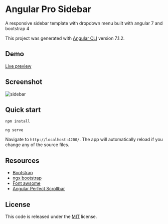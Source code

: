 # Angular Pro Sidebar

A responsive sidebar template with dropdown menu built with angular 7 and bootstrap 4

This project was generated with [Angular CLI](https://github.com/angular/angular-cli) version 7.1.2.

## Demo

[Live preview](https://DarkMGarner.github.io/angular-pro-sidebar/demo/)

## Screenshot

![sidebar](https://user-images.githubusercontent.com/25878302/50010090-d193f480-ffb8-11e8-98ef-3d7ffa6ddfe1.png)

## Quick start

```
npm install

ng serve
```

Navigate to `http://localhost:4200/`. The app will automatically reload if you change any of the source files.

## Resources

- [Bootstrap](https://getbootstrap.com/)
- [ngx bootstrap](https://valor-software.com/ngx-bootstrap/)
- [Font awsome](http://fontawesome.io/)
- [Angular Perfect Scrollbar](https://github.com/zefoy/ngx-perfect-scrollbar)

## License

This code is released under the [MIT](https://github.com/DarkMGarner/angular-pro-sidebar/blob/master/LICENSE) license.
